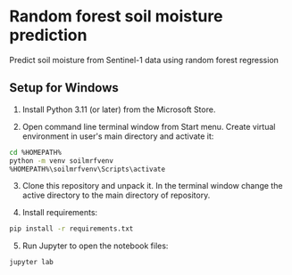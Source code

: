 # Random forest soil moisture prediction
Predict soil moisture from Sentinel-1 data using random forest regression

## Setup for Windows
1. Install Python 3.11 (or later) from the Microsoft Store.

2. Open command line terminal window from Start menu. Create virtual environment in user's main directory and activate it:
``` bash
cd %HOMEPATH%
python -m venv soilmrfvenv
%HOMEPATH%\soilmrfvenv\Scripts\activate
```

3. Clone this repository and unpack it. In the terminal window change the active directory to the main directory of repository.

4. Install requirements:
``` bash
pip install -r requirements.txt
```

5. Run Jupyter to open the notebook files:
``` bash
jupyter lab
```
